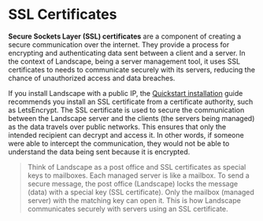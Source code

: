 # SSL Certificates

**Secure Sockets Layer (SSL) certificates** are a component of creating a secure communication over the internet. They provide a process for encrypting and authenticating data sent between a client and a server. In the context of Landscape, being a server management tool, it uses SSL certificates to needs to communicate securely with its servers, reducing the chance of unauthorized access and data breaches.

If you install Landscape with a public IP, the [Quickstart installation](https://ubuntu.com/landscape/docs/quickstart-deployment) guide recommends you install an SSL certificate from a certificate authority, such as LetsEncrypt. The SSL certificate is used to secure the communication between the Landscape server and the clients (the servers being managed) as the data travels over public networks. This ensures that only the intended recipient can decrypt and access it.  In other words, if someone were able to intercept the communication, they would not be able to understand the data being sent because it is encrypted.

> Think of Landscape as a post office and SSL certificates as special keys to mailboxes. Each managed server is like a mailbox. To send a secure message, the post office (Landscape) locks the message (data) with a special key (SSL certificate). Only the mailbox (managed server) with the matching key can open it. This is how Landscape communicates securely with servers using an SSL certificate.
